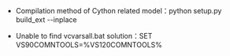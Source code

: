 * Compilation method of Cython related model：python setup.py build_ext --inplace

* Unable to find vcvarsall.bat solution：SET VS90COMNTOOLS=%VS120COMNTOOLS%


